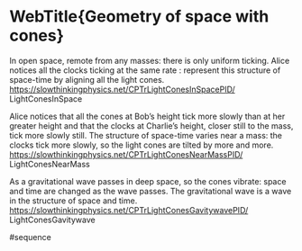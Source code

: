 # WebTitle{Geometry of space with cones}

In open space, remote from any masses: there is only uniform ticking. Alice notices all the clocks ticking at the same rate : represent this structure of space-time by aligning all the light cones.
https://slowthinkingphysics.net/CPTrLightConesInSpacePID/
LightConesInSpace

Alice notices that all the cones at Bob’s height tick more slowly than at her greater height and that the clocks at Charlie’s height, closer still to the mass, tick more slowly still. The structure of space-time varies near a mass: the clocks tick more slowly, so the light cones are tilted by more and more.
https://slowthinkingphysics.net/CPTrLightConesNearMassPID/
LightConesNearMass

As a gravitational wave passes in deep space, so the cones vibrate: space and time are changed as the wave passes. The gravitational wave is a wave in the structure of space and time.
https://slowthinkingphysics.net/CPTrLightConesGavitywavePID/
LightConesGavitywave

#sequence
